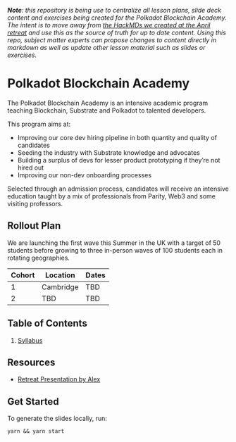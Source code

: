 _**Note**: this repository is being use to centralize all lesson plans, slide deck content and exercises being created for the Polkadot Blockchain Academy._
_The intent is to move away from [the HackMDs we created at the April retreat](https://www.notion.so/paritytechnologies/Academy-Curriculum-7bf115da47354638827a86e87bf5c190) and use this as the source of truth for up to date content._
_Using this repo, subject matter experts can propose changes to content directly in markdown as well as update other lesson material such as slides or exercises._

# Polkadot Blockchain Academy

The Polkadot Blockchain Academy is an intensive academic program teaching Blockchain, Substrate and Polkadot to talented developers.

This program aims at:

- Improving our core dev hiring pipeline in both quantity and quality of candidates
- Seeding the industry with Substrate knowledge and advocates
- Building a surplus of devs for lesser product prototyping if they’re not hired out
- Improving our non-dev onboarding processes

Selected through an admission process, candidates will receive an intensive education taught by a mix of professionals from Parity, Web3 and some visiting professors.

## Rollout Plan

We are launching the first wave this Summer in the UK with a target of 50 students before growing to three in-person waves of 100 students each in rotating geographies.

| Cohort | Location  | Dates |
| ------ | --------- | ----- |
| 1      | Cambridge | TBD   |
| 2      | TBD       | TBD   |

## Table of Contents

1. [Syllabus](./syllabus/)

## Resources

- [Retreat Presentation by Alex](https://docs.google.com/presentation/d/1IyT5Wr31VPgoDk72RjC6BdE7NsmwDTWveZXfKQ3h9BA/edit#slide=id.g11b59dde554_0_52)

## Get Started

To generate the slides locally, run:

```
yarn && yarn start
```
